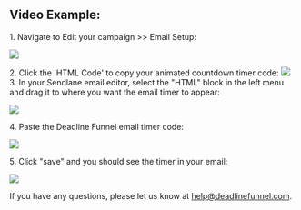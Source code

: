## Video Example:

1\. Navigate to Edit your campaign >> Email Setup: 

![](https://s3.amazonaws.com/helpscout.net/docs/assets/53974d6ce4b0c76107b109d1/images/5a9812dc2c7d3a7549513d11/file-WImGw0MUo4.png)

2\. Click the 'HTML Code' to copy your animated countdown timer code: 
![](https://s3.amazonaws.com/helpscout.net/docs/assets/53974d6ce4b0c76107b109d1/images/5c9545a92c7d3a1544613eb0/file-cez6DPCNbS.png) 3\. In your Sendlane email editor, select the "HTML" block in the left menu and drag it to where you want the email timer to appear: 

![](https://s3.amazonaws.com/helpscout.net/docs/assets/53974d6ce4b0c76107b109d1/images/5dbc61eb04286364bc91347b/file-YRNYBc8azA.jpg)

4\. Paste the Deadline Funnel email timer code: 

![](https://s3.amazonaws.com/helpscout.net/docs/assets/53974d6ce4b0c76107b109d1/images/5dbc62c904286364bc913491/file-GL6xFrBFgi.jpg)

5\. Click "save" and you should see the timer in your email: 

![](https://s3.amazonaws.com/helpscout.net/docs/assets/53974d6ce4b0c76107b109d1/images/5dbc643c2c7d3a7e9ae35e69/file-iihCEj12jQ.jpg)

If you have any questions, please let us know at
[help@deadlinefunnel.com](mailto:mailto:help@deadlinefunnel.com).

